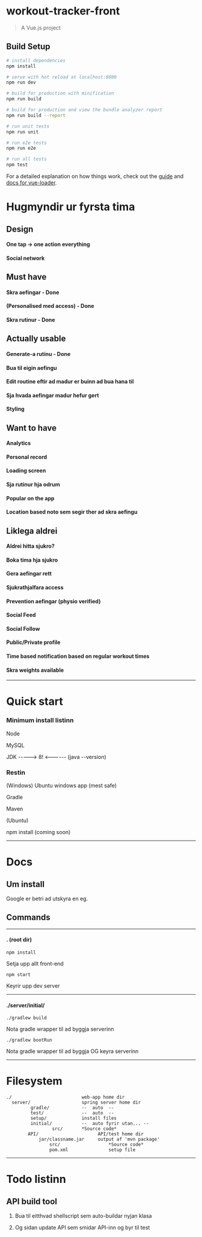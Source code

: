 # workout-tracker-front

> A Vue.js project

## Build Setup

``` bash
# install dependencies
npm install

# serve with hot reload at localhost:8080
npm run dev

# build for production with minification
npm run build

# build for production and view the bundle analyzer report
npm run build --report

# run unit tests
npm run unit

# run e2e tests
npm run e2e

# run all tests
npm test
```

For a detailed explanation on how things work, check out the [guide](http://vuejs-templates.github.io/webpack/) and [docs for vue-loader](http://vuejs.github.io/vue-loader).



# Hugmyndir ur fyrsta tima


## Design

#### One tap -> one action everything

#### Social network



## Must have

#### Skra aefingar - Done

#### (Personalised med access) - Done

#### Skra rutinur - Done


## Actually usable

#### Generate-a rutinu - Done

#### Bua til eigin aefingu

#### Edit routine eftir ad madur er buinn ad bua hana til

#### Sja hvada aefingar madur hefur gert

#### Styling



## Want to have

#### Analytics

#### Personal record

#### Loading screen

#### Sja rutinur hja odrum

#### Popular on the app

#### Location based noto sem segir ther ad skra aefingu

## Liklega aldrei

#### Aldrei hitta sjukro?

#### Boka tima hja sjukro

#### Gera aefingar rett

#### Sjukrathjalfara access

#### Prevention aefingar (physio verified)

#### Social Feed

#### Social Follow

#### Public/Private profile

#### Time based notification based on regular workout times

#### Skra weights available

---

# Quick start


### Minimum install listinn

Node

MySQL

JDK -----> 8! <------ (java --version)

### Restin

(Windows) Ubuntu windows app (mest safe)

Gradle

Maven

(Ubuntu)

npm install (coming soon)

---

# Docs

## Um install

Google er betri ad utskyra en eg.

## Commands

---

#### . (root dir)

`npm install`

  Setja upp allt front-end

`npm start`

  Keyrir upp dev server

---

#### ./server/initial/

`./gradlew build`   

  Nota gradle wrapper til ad byggja serverinn

`./gradlew bootRun`   

  Nota gradle wrapper til ad byggja OG keyra serverinn

---

# Filesystem

    ./                          web-app home dir
      server/                   spring server home dir
             gradle/            --  auto  --
             test/              --  auto  --
             setup/             install files
             initial/           --  auto fyrir utan... --
                     src/       *Source code*
			API/                      API/test home dir
			    jar/classname.jar     output af 'mvn package'
					src/                  *Source code*
					pom.xml               setup file



---

# Todo listinn

## API build tool

1. Bua til eitthvad shellscript sem auto-buildar nyjan klasa

2. Og sidan update API sem smidar API-inn og byr til test
